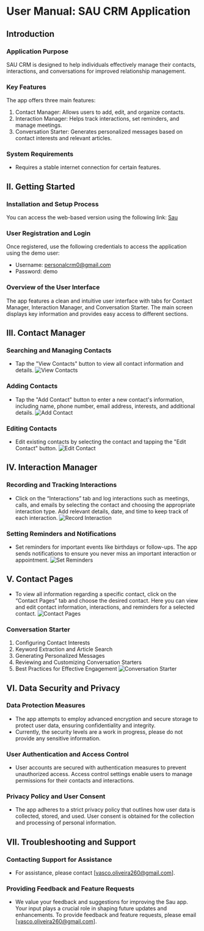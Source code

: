 # User Manual: SAU CRM Application

## Introduction
### Application Purpose
SAU CRM is designed to help individuals effectively manage their contacts, interactions, and conversations for improved relationship management.

### Key Features
The app offers three main features:
1. Contact Manager: Allows users to add, edit, and organize contacts.
2. Interaction Manager: Helps track interactions, set reminders, and manage meetings.
3. Conversation Starter: Generates personalized messages based on contact interests and relevant articles.

### System Requirements
- Requires a stable internet connection for certain features.

## II. Getting Started
### Installation and Setup Process
You can access the web-based version using the following link: [Sau](http://15.237.27.70:8501/)

### User Registration and Login
Once registered, use the following credentials to access the application using the demo user:
- Username: personalcrm0@gmail.com
- Password: demo

### Overview of the User Interface
The app features a clean and intuitive user interface with tabs for Contact Manager, Interaction Manager, and Conversation Starter. The main screen displays key information and provides easy access to different sections.

## III. Contact Manager

### Searching and Managing Contacts
- Tap the "View Contacts" button to view all contact information and details.
![View Contacts](insert_image_code_here)

### Adding Contacts
- Tap the "Add Contact" button to enter a new contact's information, including name, phone number, email address, interests, and additional details.
![Add Contact](insert_image_code_here)

### Editing Contacts
- Edit existing contacts by selecting the contact and tapping the "Edit Contact" button.
![Edit Contact](insert_image_code_here)

## IV. Interaction Manager
### Recording and Tracking Interactions
- Click on the “Interactions” tab and log interactions such as meetings, calls, and emails by selecting the contact and choosing the appropriate interaction type. Add relevant details, date, and time to keep track of each interaction.
![Record Interaction](insert_image_code_here)

### Setting Reminders and Notifications
- Set reminders for important events like birthdays or follow-ups. The app sends notifications to ensure you never miss an important interaction or appointment.
![Set Reminders](insert_image_code_here)

## V. Contact Pages
- To view all information regarding a specific contact, click on the “Contact Pages” tab and choose the desired contact. Here you can view and edit contact information, interactions, and reminders for a selected contact.
![Contact Pages](insert_image_code_here)

### Conversation Starter
1. Configuring Contact Interests
2. Keyword Extraction and Article Search
3. Generating Personalized Messages
4. Reviewing and Customizing Conversation Starters
5. Best Practices for Effective Engagement
![Conversation Starter](insert_image_code_here)

## VI. Data Security and Privacy
### Data Protection Measures
- The app attempts to employ advanced encryption and secure storage to protect user data, ensuring confidentiality and integrity.
- Currently, the security levels are a work in progress, please do not provide any sensitive information.

### User Authentication and Access Control
- User accounts are secured with authentication measures to prevent unauthorized access. Access control settings enable users to manage permissions for their contacts and interactions.

### Privacy Policy and User Consent
- The app adheres to a strict privacy policy that outlines how user data is collected, stored, and used. User consent is obtained for the collection and processing of personal information.

## VII. Troubleshooting and Support
### Contacting Support for Assistance
- For assistance, please contact [vasco.oliveira260@gmail.com].

### Providing Feedback and Feature Requests
- We value your feedback and suggestions for improving the Sau app. Your input plays a crucial role in shaping future updates and enhancements. To provide feedback and feature requests, please email [vasco.oliveira260@gmail.com].
